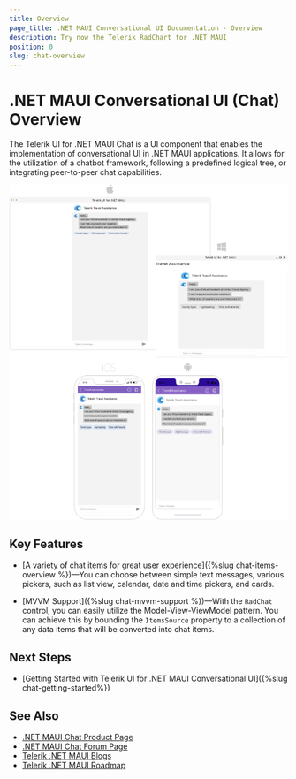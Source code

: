```yaml
---
title: Overview
page_title: .NET MAUI Conversational UI Documentation - Overview
description: Try now the Telerik RadChart for .NET MAUI
position: 0
slug: chat-overview
---
```


# .NET MAUI Conversational UI (Chat) Overview

The Telerik UI for .NET MAUI Chat is a UI component that enables the implementation of conversational UI in .NET MAUI applications. It allows for the utilization of a chatbot framework, following a predefined logical tree, or integrating peer-to-peer chat capabilities.

![Chat Overview](images/chat-overview.png)

## Key Features

* [A variety of chat items for great user experience]({%slug chat-items-overview %})&mdash;You can choose between simple text messages, various pickers, such as list view, calendar, date and time pickers, and cards.

* [MVVM Support]({%slug chat-mvvm-support %})&mdash;With the `RadChat` control, you can easily utilize the Model-View-ViewModel pattern. You can achieve this by bounding the `ItemsSource` property to a collection of any data items that will be converted into chat items.

## Next Steps

- [Getting Started with Telerik UI for .NET MAUI Conversational UI]({%slug chat-getting-started%})

## See Also

- [.NET MAUI Chat Product Page](https://www.telerik.com/maui-ui/chat-(conversational-ui))
- [.NET MAUI Chat Forum Page](https://www.telerik.com/forums/maui?tagId=2061)
- [Telerik .NET MAUI Blogs](https://www.telerik.com/blogs/mobile-net-maui)
- [Telerik .NET MAUI Roadmap](https://www.telerik.com/support/whats-new/maui-ui/roadmap)
